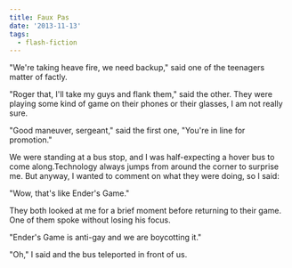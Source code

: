 ```yaml
---
title: Faux Pas
date: '2013-11-13'
tags:
  - flash-fiction
---
```


"We're taking heave fire, we need backup," said one of the teenagers matter of
factly.

<!-- truncate -->

"Roger that, I'll take my guys and flank them," said the other. They were
playing some kind of game on their phones or their glasses, I am not really
sure.

"Good maneuver, sergeant," said the first one, "You're in line for promotion."

We were standing at a bus stop, and I was half-expecting a hover bus to come
along.Technology always jumps from around the corner to surprise me. But anyway,
I wanted to comment on what they were doing, so I said:

"Wow, that's like Ender's Game."

They both looked at me for a brief moment before returning to their game. One of
them spoke without losing his focus.

"Ender's Game is anti-gay and we are boycotting it."

"Oh," I said and the bus teleported in front of us.
